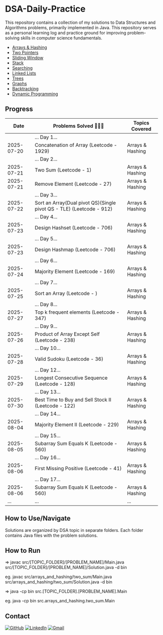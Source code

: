 # DSA-Daily-Practice 

This repository contains a collection of my solutions to Data Structures and Algorithms problems, primarily implemented in Java. This repository serves as a personal learning log and practice ground for improving problem-solving skills in computer science fundamentals.

* [Arrays & Hashing](Arrays%20&%20Hashing)
* [Two Pointers](Two%20Pointers)
* [Sliding Window](Sliding%20Window)
* [Stack](Stack)
* [Searching](Searching)
* [Linked Lists](Linked%20Lists)
* [Trees](Trees)
* [Graphs](Graphs)
* [Backtracking](Backtracking) 
* [Dynamic Programming](Dynamic%20Programming)

## Progress

| Date       | Problems Solved 🔨💪🏼                                               | Topics Covered          |
|------------|----------------------------------------------------------------------|-------------------------|
|            | ... Day 1...                                                         |                         |
| 2025-07-20 | Concatenation of Array (Leetcode - 1929)                             | Arrays & Hashing        |
|            | ... Day 2...                                                         |                         |
| 2025-07-21 | Two Sum (Leetcode - 1)                                               | Arrays & Hashing        |
| 2025-07-21 | Remove Element (Leetcode - 27)                                       | Arrays & Hashing        |
|            | ... Day 3...                                                         |                         |
| 2025-07-22 | Sort an Array(Dual pivot QS)(Single pivot QS - TLE) (Leetcode - 912) | Arrays & Hashing        |
|            | ... Day 4...                                                         |                         |
| 2025-07-23 | Design Hashset (Leetcode - 706)                                      | Arrays & Hashing        |
|            | ... Day 5...                                                         |                         |
| 2025-07-23 | Design Hashmap (Leetcode - 706)                                      | Arrays & Hashing        |
|            | ... Day 6...                                                         |                         |
| 2025-07-24 | Majority Element (Leetcode - 169)                                    | Arrays & Hashing        |
|            | ... Day 7...                                                         |                         |
| 2025-07-25 | Sort an Array (Leetcode - )                                          | Arrays & Hashing        |
|            | ... Day 8...                                                         |                         |
| 2025-07-27 | Top k frequent elements (Leetcode - 347)                             | Arrays & Hashing        |
|            | ... Day 9...                                                         |                         |
| 2025-07-26 | Product of Array Except Self (Leetcode - 238)                        | Arrays & Hashing        |
|            | ... Day 10...                                                        |                         |
| 2025-07-28 | Valid Sudoku (Leetcode - 36)                                         | Arrays & Hashing        |
|            | ... Day 12...                                                        |                         |
| 2025-07-29 | Longest Consecutive Sequence (Leetcode - 128)                        | Arrays & Hashing        |
|            | ... Day 13...                                                        |                         |
| 2025-07-30 | Best Time to Buy and Sell Stock II (Leetcode - 122)                  | Arrays & Hashing        |
|            | ... Day 14...                                                        |                         |
| 2025-08-04 | Majority Element II (Leetcode - 229)                                 | Arrays & Hashing        |
|            | ... Day 15...                                                        |                         |
| 2025-08-05 | Subarray Sum Equals K (Leetcode - 560)                               | Arrays & Hashing        |
|            | ... Day 16...                                                        |                         |
| 2025-08-06 | First Missing Positive (Leetcode - 41)                               | Arrays & Hashing        |
|            | ... Day 17...                                                        |                         |
| 2025-08-06 | Subarray Sum Equals K (Leetcode - 560)                               | Arrays & Hashing        |
| ...        | ...                                                                  | ...                     |

## How to Use/Navigate

Solutions are organized by DSA topic in separate folders. Each folder contains Java files with the problem solutions.

## How to Run 
=> javac src/[TOPIC_FOLDER]/[PROBLEM_NAME]/Main.java src/[TOPIC_FOLDER]/[PROBLEM_NAME]/Solution.java -d bin

eg. javac src/arrays_and_hashing/two_sum/Main.java src/arrays_and_hashing/two_sum/Solution.java -d bin

 => java -cp bin src.[TOPIC_FOLDER].[PROBLEM_NAME].Main

eg. java -cp bin src.arrays_and_hashing.two_sum.Main

## Contact

[![GitHub](https://img.shields.io/badge/GitHub-181717?style=flat-square&logo=github&logoColor=ffffff)](https://github.com/Haririshikesh/)
[![LinkedIn](https://img.shields.io/badge/LinkedIn-0A66C2?style=flat-square&logo=linkedin&logoColor=ffffff)](https://www.linkedin.com/in/RishikeshKesavan/)
[![Gmail](https://img.shields.io/badge/Gmail-D14836?style=flat-square&logo=gmail&logoColor=ffffff)](mailto:haririshikeshk2003@gmail.com)
